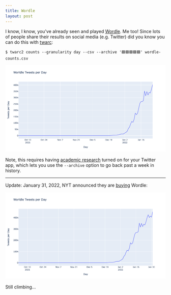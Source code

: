 ```yaml
---
title: Wordle
layout: post
---
```


I know, I know, you've already seen and played [Wordle]. Me too! Since lots of people share their results on social media (e.g. Twitter) did you know you can do this with [twarc]:

```
$ twarc2 counts --granularity day --csv --archive '🟩🟩🟩🟩🟩' wordle-counts.csv
```

<a href="https://github.com/edsu/notebooks/blob/master/Wordle.ipynb"><img src="/images/wordle-counts.png" class="img-responsive"></a>

Note, this requires having [academic research] turned on for your Twitter app, which lets you use the `--archive` option to go back past a week in history.

---

Update: January 31, 2022, NYT announced they are [buying] Wordle:

<a href="https://github.com/edsu/notebooks/blob/master/Wordle.ipynb"><img src="/images/wordle-counts2.png" class="img-responsive"></a>

Still climbing...

[twarc]: https://twarc-project.readthedocs.org
[Wordle]: https://www.nytimes.com/2022/01/03/technology/wordle-word-game-creator.html
[academic research]: https://developer.twitter.com/en/products/twitter-api/academic-research
[buying]: https://www.nytimes.com/2022/01/31/business/media/new-york-times-wordle.html


